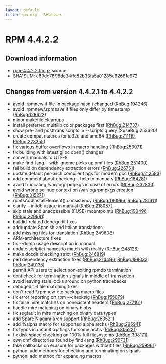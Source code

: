```yaml
---
layout: default
title: rpm.org - Releases
---
```


# RPM 4.4.2.2

## Download information
 * [rpm-4.4.2.2.tar.gz](http://archive.rpm.org/releases/rpm-4.4.x/rpm-4.4.2.2.tar.gz) source
 * SHA1SUM: e69dc7898de34ffc82b33fa5a01285e62681c972

## Changes from version 4.4.2.1 to 4.4.2.2
 * avoid .rpmnew if file in package hasn't changed ([RhBug:194246](https://bugzilla.redhat.com/show_bug.cgi?id=194246))
 * avoid .rpmnew/.rpmsave if files only differ by timestamp ([RhBug:128622](https://bugzilla.redhat.com/show_bug.cgi?id=128622))
 * minor makefile cleanups
 * install preferred multilib color packages first ([RhBug:214737](https://bugzilla.redhat.com/show_bug.cgi?id=214737))
 * show pre- and posttrans scripts in --scripts query (SuseBug:253620)
 * create compat macros for ia32e and amd64 ([RhBug:211119](https://bugzilla.redhat.com/show_bug.cgi?id=211119), [RhBug:223355](https://bugzilla.redhat.com/show_bug.cgi?id=223355))
 * fix various buffer overflows in macro handling ([RhBug:253971](https://bugzilla.redhat.com/show_bug.cgi?id=253971))
 * fix building with latest glibc open() changes
 * convert manuals to UTF-8
 * make find-lang --with-gnome picks up omf files ([RhBug:251400](https://bugzilla.redhat.com/show_bug.cgi?id=251400))
 * fail build on dependency extraction errors ([RhBug:226751](https://bugzilla.redhat.com/show_bug.cgi?id=226751))
 * update default per-arch compiler flags for modern gcc ([RhBug:212583](https://bugzilla.redhat.com/show_bug.cgi?id=212583))
 * add comment about checking --help to manuals ([RhBug:164281](https://bugzilla.redhat.com/show_bug.cgi?id=164281))
 * avoid truncating /var/log/rpmpkgs in case of errors ([RhBug:232830](https://bugzilla.redhat.com/show_bug.cgi?id=232830))
 * avoid wrong selinux context on /var/log/rpmpkgs creation ([RhBug:315271](https://bugzilla.redhat.com/show_bug.cgi?id=315271))
 * rpmtsAddInstallElement() consistency ([RhBug:180996](https://bugzilla.redhat.com/show_bug.cgi?id=180996), [RhBug:281611](https://bugzilla.redhat.com/show_bug.cgi?id=281611))
 * clarify --initdb usage in manual ([RhBug:218057](https://bugzilla.redhat.com/show_bug.cgi?id=218057))
 * skip stale and unaccessible (FUSE) mountpoints ([RhBug:190496](https://bugzilla.redhat.com/show_bug.cgi?id=190496), [RhBug:220991](https://bugzilla.redhat.com/show_bug.cgi?id=220991))
 * buildid-related debugedit fixes
 * add/update Spanish and Italian translations
 * add missing files for translation ([RhBug:249608](https://bugzilla.redhat.com/show_bug.cgi?id=249608))
 * ARM-architecture fixes
 * fix --dump usage description in manual
 * update scriptlet names to match with reality ([RhBug:248128](https://bugzilla.redhat.com/show_bug.cgi?id=248128))
 * make docdir checking strict ([RhBug:246819](https://bugzilla.redhat.com/show_bug.cgi?id=246819))
 * perl dependency extraction fixes ([RhBug:214496](https://bugzilla.redhat.com/show_bug.cgi?id=214496), [RhBug:198033](https://bugzilla.redhat.com/show_bug.cgi?id=198033), [RhBug:249135](https://bugzilla.redhat.com/show_bug.cgi?id=249135))
 * permit API users to select non-exiting rpmdb termination
 * dont check for termination signals in middle of transaction
 * avoid leaving stale locks around on python tracebacks
 * debugedit -l file matching fixes
 * don't read *.rpmnew etc backup macro files
 * fix error reporting on rpm --checksig ([RhBug:155079](https://bugzilla.redhat.com/show_bug.cgi?id=155079))
 * fix false mire matches on nonexistent headers ([RhBug:277161](https://bugzilla.redhat.com/show_bug.cgi?id=277161))
 * handle mire matching on binary blobs
 * fix segfault in mire matching on binary data types
 * add Sparc Niagara arch support ([RhBug:263521](https://bugzilla.redhat.com/show_bug.cgi?id=263521))
 * add %alpha macro for supported alpha archs ([RhBug:295941](https://bugzilla.redhat.com/show_bug.cgi?id=295941))
 * fix typos in default optflags for some archs ([RhBug:305221](https://bugzilla.redhat.com/show_bug.cgi?id=305221))
 * fix disk space checking on 100% full filesystems ([RhBug:308171](https://bugzilla.redhat.com/show_bug.cgi?id=308171))
 * own omf directories found by find-lang ([RhBug:296731](https://bugzilla.redhat.com/show_bug.cgi?id=296731))
 * fake callbacks on erasure for packages without files ([RhBug:259961](https://bugzilla.redhat.com/show_bug.cgi?id=259961))
 * python: add methods for checking and terminating on signals
 * python: add method for expanding macros

